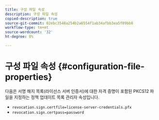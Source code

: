 ```yaml
---
title: 구성 파일 속성
description: 구성 파일 속성
copied-description: true
source-git-commit: 02ebc3548a254b2a6554f1ab34afbb3ea5f09bb8
workflow-type: tm+mt
source-wordcount: '32'
ht-degree: 0%

---
```


# 구성 파일 속성 {#configuration-file-properties}

다음은 서명 해지 목록(라이선스 서버 인증서)에 대한 자격 증명이 포함된 PKCS12 파일을 지정하는 정책 업데이트 목록 관리자 속성입니다.

* `revocation.sign.certfile=license-server-credentials.pfx`
* `revocation.sign.certpass=password`
